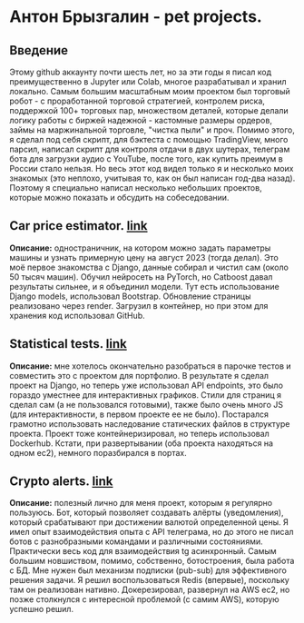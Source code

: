 # Антон Брызгалин - pet projects.

## Введение

Этому github аккаунту почти шесть лет, но за эти годы я писал код преимущественно в Jupyter или Colab, многое разрабатывал и хранил локально. Самым большим масштабным моим проектом был торговый робот - с проработанной торговой стратегией, контролем риска, поддержкой 100+ торговых пар, множеством деталей, которые делали логику работы с биржей надежной  - кастомные размеры ордеров, займы на маржинальной торговле, "чистка пыли" и проч. Помимо этого, я сделал под себя скрипт, для бэктеста с помощью TradingView, много парсил, написал скрипт для контроля отдачи в двух шутерах, телеграм бота для загрузки аудио с YouTube, после того, как купить преимум в России стало нельзя. Но весь этот код видел только я и несколько моих знакомых (это неплохо, учитывая то, как он был написан год-два назад). Поэтому я специально написал несколько небольших проектов, которые можно показать и обсудить на собеседовании.

## Сar price estimator. <a href="https://t.me/crptlrtsbot" target="_blank">link</a>

**Описание:** одностраничник, на котором можно задать параметры машины и узнать примерную цену на август 2023 (тогда делал). Это моё первое знакомства с Django, данные собирал и чистил сам (около 50 тысяч машин). Обучил нейросеть на PyTorch, но Catboost давал результаты сильнее, и я объединил модели. Тут есть использование Django models, использовал Bootstrap. Обновление страницы реализовано через render. Загрузил в контейнер, но при этом для хранения код использовал GitHub.


## Statistical tests.  <a href="https://t.me/crptlrtsbot" target="_blank">link</a>

**Описание:** мне хотелось окончательно разобраться в парочке тестов и совместить это с проектом для портфолио. В результате я сделал проект на Django, но теперь уже использовал API endpoints, это было гораздо уместнее для интерактивных графиков. Стили для страниц я сделал сам (а не пользовался готовыми), также было очень много JS (для интерактивности, в первом проекте ее не было). Постарался грамотно использовать наследование статических файлов в структуре проекта. Проект тоже контейнеризировал, но теперь использовал Dockerhub. Кстати, при развертывании (оба проекта находяться на одном ec2), немного поразбирался в портах.

## Crypto alerts.  <a href="https://t.me/crptlrtsbot" target="_blank">link</a>
**Описание:** полезный лично для меня проект, которым я регулярно пользуюсь. Бот, который позволяет создавать алёрты (уведомления), который срабатывают при достижении валютой определенной цены. Я имел опыт взаимодействия опыта с API телеграма, но до этого не писал ботов с разнобразными командами и различными состояниями. Практически весь код для взаимодействия tg асинхронный. Самым большим новшиством, помимо, собственно, ботостроения, была работа с БД. Мне нужен был механизм подписки (pub-sub) для эффективного решения задачи. Я решил воспользоваться Redis (впервые), поскольку там он реализован нативно. Докерезировал, развернул на AWS ec2, но позже столкнулся с интересной проблемой (с самим AWS), которую успешно решил.


